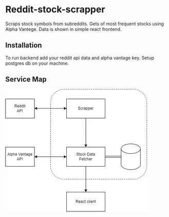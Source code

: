 # Reddit-stock-scrapper

Scraps stock symbols from subreddits. Gets of most frequent stocks using Alpha Vantege. Data is shown in simple react frontend.

## Installation

To run backend add your reddit api data and alpha vantage key.
Setup postgres db on your machine.

## Service Map

![serviceMap](https://github.com/T04STER/reddit-stock-scrapper/blob/main/service_map.png)
